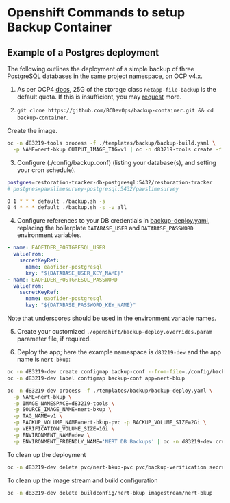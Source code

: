 # Openshift Commands to setup Backup Container

## <summary>Example of a Postgres deployment</summary>

The following outlines the deployment of a simple backup of three PostgreSQL databases in the same project namespace, on OCP v4.x.

1. As per OCP4 [docs](https://developer.gov.bc.ca/OCP4-Backup-and-Restore), 25G of the storage class `netapp-file-backup` is the default quota. If this is insufficient, you may [request](https://github.com/BCDevOps/devops-requests/issues/new/choose) more.

2. `git clone https://github.com/BCDevOps/backup-container.git && cd backup-container`.

Create the image.

```bash
oc -n d83219-tools process -f ./templates/backup/backup-build.yaml \
  -p NAME=nert-bkup OUTPUT_IMAGE_TAG=v1 | oc -n d83219-tools create -f -
```

3. Configure (./config/backup.conf) (listing your database(s), and setting your cron schedule).

```bash
postgres=restoration-tracker-db-postgresql:5432/restoration-tracker
# postgres=pawslimesurvey-postgresql:5432/pawslimesurvey

0 1 * * * default ./backup.sh -s
0 4 * * * default ./backup.sh -s -v all
```

4. Configure references to your DB credentials in [backup-deploy.yaml](./openshift/templates/backup/backup-deploy.yaml), replacing the boilerplate `DATABASE_USER` and `DATABASE_PASSWORD` environment variables.

```yaml
- name: EAOFIDER_POSTGRESQL_USER
  valueFrom:
    secretKeyRef:
      name: eaofider-postgresql
      key: "${DATABASE_USER_KEY_NAME}"
- name: EAOFIDER_POSTGRESQL_PASSWORD
  valueFrom:
    secretKeyRef:
      name: eaofider-postgresql
      key: "${DATABASE_PASSWORD_KEY_NAME}"
```

Note that underscores should be used in the environment variable names.

5. Create your customized `./openshift/backup-deploy.overrides.param` parameter file, if required.

6. Deploy the app; here the example namespace is `d83219-dev` and the app name is `nert-bkup`:

```bash
oc -n d83219-dev create configmap backup-conf --from-file=./config/backup.conf
oc -n d83219-dev label configmap backup-conf app=nert-bkup

oc -n d83219-dev process -f ./templates/backup/backup-deploy.yaml \
  -p NAME=nert-bkup \
  -p IMAGE_NAMESPACE=d83219-tools \
  -p SOURCE_IMAGE_NAME=nert-bkup \
  -p TAG_NAME=v1 \
  -p BACKUP_VOLUME_NAME=nert-bkup-pvc -p BACKUP_VOLUME_SIZE=2Gi \
  -p VERIFICATION_VOLUME_SIZE=1Gi \
  -p ENVIRONMENT_NAME=dev \
  -p ENVIRONMENT_FRIENDLY_NAME='NERT DB Backups' | oc -n d83219-dev create -f -
```

To clean up the deployment

```bash
oc -n d83219-dev delete pvc/nert-bkup-pvc pvc/backup-verification secret/nert-bkup secret/ftp-secret dc/nert-bkup networkpolicy/nert-bkup configmap/backup-conf
```

To clean up the image stream and build configuration

```bash
oc -n d83219-dev delete buildconfig/nert-bkup imagestream/nert-bkup 
```

